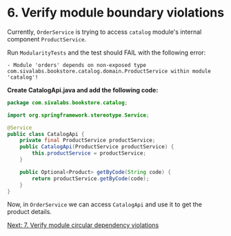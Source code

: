 # 6. Verify module boundary violations

Currently, `OrderService` is trying to access `catalog` module's internal component `ProductService`.

Run `ModularityTests` and the test should FAIL with the following error:

```shell
- Module 'orders' depends on non-exposed type com.sivalabs.bookstore.catalog.domain.ProductService within module 'catalog'!
```

**Create CatalogApi.java and add the following code:**

```java
package com.sivalabs.bookstore.catalog;

import org.springframework.stereotype.Service;

@Service
public class CatalogApi {
    private final ProductService productService;
    public CatalogApi(ProductService productService) {
        this.productService = productService;
    }

    public Optional<Product> getByCode(String code) {
        return productService.getByCode(code);
    }
}
```

Now, in `OrderService` we can access `CatalogApi` and use it to get the product details.

[Next: 7. Verify module circular dependency violations](step-7.md)